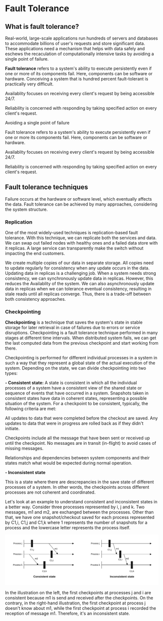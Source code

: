 # Fault Tolerance

## What is fault tolerance?

Real-world, large-scale applications run hundreds of servers and databases to accommodate billions of user's requests and store significant data. These applications need a mechanism that helps with data safely and eschews the recaculation of computationally intensive tasks by avoiding a single point of failure.

**Fault tolerance** refers to a system's ability to execute persistently even if one or more of its components fail. Here, components can be software or hardware. Conceiving a system that is hundred percent fault-tolerant is practically very difficult.

Availablity focuses on receiving every client's request by being accessible 24/7.

Reliability is concerned with responding by taking specified action on every client's request.

Avoiding a single point of failure

Fault tolerance refers to a system's ability to execute persistently even if one or more its components fail. Here, components can be software or hardware.

Availablity focuses on receiving every client's request by being accessible 24/7.

Reliability is concerned with responding by taking specified action on every client's request.

## Fault tolerance techniques

Failure occurs at the hardware or software level, which eventually affects the data. Fault tolerance can be achieved by many approaches, considering the system structure.

### Replication

One of the most widely-used techniques is replication-based fault tolerance. With this technique, we can replicate both the services and data. We can swap out failed nodes with healthy ones and a failed data store with it replicas. A large service can transparently make the switch without impacting the end customers.

We create multiple copies of our data in separate storage. All copies need to update regularly for consistency when any update occurs in the data. Updating data in replicas is a challenging job. When a system needs strong consistency, we can synchronously update data in replicas. However, this reduces the Availablity of the system. We can also asynchronously update data in replicas when we can tolerance eventual consistency, resulting in stale reads until all replicas converge. Thus, there is a trade-off between both consistency approaches.

### Checkpointing

**Checkpointing** is a technique that saves the system's state in stable storage for later retrieval in case of failures due to errors or service disruptions. Checkpointing is a fault tolerance technique performed in many stages at different time intervals. When distributed system fails, we can get the last computed data from the previous checkpoint and start working from there.

Checkpointing is performed for different individual processes in a system in such a way that they represent a global state of the actual execution of the system. Depending on the state, we can divide checkpointing into two types:

**- Consistent state:** A state is consistent in which all the individual processes of a system have a consistent view of the shared state or sequence of events that have occurred in a system. Snapshots taken in consistent states have data in coherent states, representing a possible situation of the system. For a checkpoint to be consistent, typically, the following criteria are met:

All updates to data that were completed before the checkout are saved. Any updates to data that were in progress are rolled back as if they didn't initiate.

Checkpoints include all the message that have been sent or received up until the checkpoint. No messages are in transit (in-flight) to avoid cases of missing messages. 

Relationships and dependencies between system components and their states match what would be expected during normal operation.

**- Inconsistent state**

This is a state where there are descrepancies in the save state of different processes of a system. In other words, the checkpoints across different processes are not coherent and coordinated. 

Let's look at an example to understand consistent and inconsistent states in a better way. Consider three processes represented by i, j and k. Two messages, m1 and m2, are exchanged between the processes. Other than that, we have one snapshot/checkout saved for each process represented by C1,i, C1,j and C1,k where 1 represents the number of snapshots for a process and the lowercase letter represents the process itself. 

![checkpoint](./assets/checkpoint.png)

In the illustration on the left, the first checkpoints at processes j and i are consistent because m1 is send and received after the checkpoints. On the contrary, in the right-hand illustration, the first checkpoint at process j doesn't know about m1, while the first checkpoint at process i recorded the reception of message m1. Therefore, it's an inconsistent state.

